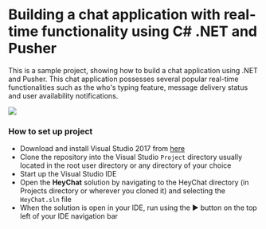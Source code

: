 # Building a chat application with real-time functionality using C# .NET and Pusher

This is a sample project, showing how to build a chat application using .NET and Pusher. This chat application possesses several popular real-time functionalities such as the who's typing feature, message delivery status and user availability notifications.

![](https://paper.dropbox.com/ep/redirect/image?url=https%3A%2F%2Fd2mxuefqeaa7sj.cloudfront.net%2Fs_75B5206BA808AD67BB12DF227A6956C6D150F8689CDD9C63833ABC88400A55AA_1511211854015_chatapp.gif&hmac=Q6sutb2GGUWqoxYOjFPrrLfhzYECgk2QZsCgdsbT4cQ%3D)

### How to set up project

* Download and install Visual Studio 2017 from [here](https://www.visualstudio.com/downloads/)
* Clone the repository into the Visual Studio `Project` directory usually located in the root user directory or any directory of your choice
* Start up the Visual Studio IDE
* Open the **HeyChat** solution by navigating to the HeyChat directory (in Projects directory or wherever you cloned it) and selecting the `HeyChat.sln` file
* When the solution is open in your IDE, run using the ▶ button on the top left of your IDE navigation bar
